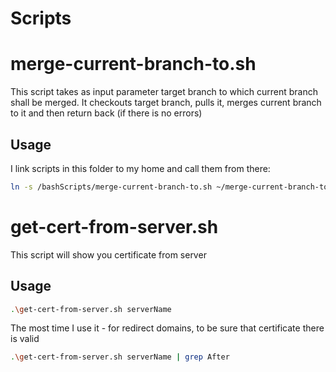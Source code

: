 # Scripts

# merge-current-branch-to.sh

This script takes as input parameter target branch to which current branch shall be merged. It checkouts target branch, pulls it, merges current branch to it and then return back (if there is no errors)

## Usage

I link scripts in this folder to my home and call them from there:

```bash
ln -s /bashScripts/merge-current-branch-to.sh ~/merge-current-branch-to.sh
```

# get-cert-from-server.sh

This script will show you certificate from server

## Usage

```bash
.\get-cert-from-server.sh serverName
```

The most time I use it - for redirect domains, to be sure that certificate there is valid

```bash
.\get-cert-from-server.sh serverName | grep After
```

